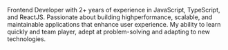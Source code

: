 Frontend Developer with 2+ years of experience in JavaScript, TypeScript, and ReactJS. Passionate about building highperformance, scalable, and maintainable applications that enhance user experience. My ability to learn quickly and team player, adept at problem-solving and adapting to new technologies.

